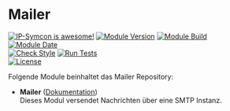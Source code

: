 # Mailer

[![IP-Symcon is awesome!](https://img.shields.io/badge/IP--Symcon-5.5-blue.svg)](https://www.symcon.de)
[![Module Version](https://img.shields.io/badge/Module_Version-1.00-blue.svg)]()
[![Module Build](https://img.shields.io/badge/Module_Build-6-blue.svg)]()
[![Module Date](https://img.shields.io/badge/Module_Date-20210516-blue.svg)]()  
[![Check Style](https://github.com/ubittner/Mailer/workflows/Check%20Style/badge.svg)](https://github.com/ubittner/Mailer/actions)
[![Run Tests](https://github.com/ubittner/Mailer/workflows/Run%20Tests/badge.svg)](https://github.com/ubittner/Mailer/actions)  
[![License](https://img.shields.io/badge/License-CC%20BY--NC--SA%204.0-green.svg)](https://creativecommons.org/licenses/by-nc-sa/4.0/)

Folgende Module beinhaltet das Mailer Repository:

- __Mailer__ ([Dokumentation](Mailer))  
  Dieses Modul versendet Nachrichten über eine SMTP Instanz.